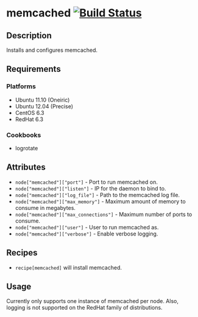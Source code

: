 # memcached [![Build Status](https://secure.travis-ci.org/hectcastro/chef-memcached.png?branch=master)](http://travis-ci.org/hectcastro/chef-memcached)

## Description

Installs and configures memcached.

## Requirements

### Platforms

* Ubuntu 11.10 (Oneiric)
* Ubuntu 12.04 (Precise)
* CentOS 6.3
* RedHat 6.3

### Cookbooks

* logrotate

## Attributes

* `node["memcached"]["port"]` - Port to run memcached on.
* `node["memcached"]["listen"]` - IP for the daemon to bind to.
* `node["memcached"]["log_file"]` - Path to the memcached log file.
* `node["memcached"]["max_memory"]` - Maximum amount of memory to consume in
  megabytes.
* `node["memcached"]["max_connections"]` - Maximum number of ports to consume.
* `node["memcached"]["user"]` - User to run memcached as.
* `node["memcached"]["verbose"]` - Enable verbose logging.

## Recipes

* `recipe[memcached]` will install memcached.

## Usage

Currently only supports one instance of memcached per node.  Also, logging is
not supported on the RedHat family of distributions.
